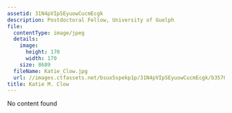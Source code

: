 ```yaml
---
assetid: 31N4pVIpSEyuowCucmEcgk
description: Postdoctoral Fellow, University of Guelph
file:
  contentType: image/jpeg
  details:
    image:
      height: 170
      width: 170
    size: 8689
  fileName: Katie_Clow.jpg
  url: //images.ctfassets.net/bsux5spekp1p/31N4pVIpSEyuowCucmEcgk/b35707c3282bc0763563dd7ff47d6be4/Katie_Clow.jpg
title: Katie M. Clow
---
```

No content found